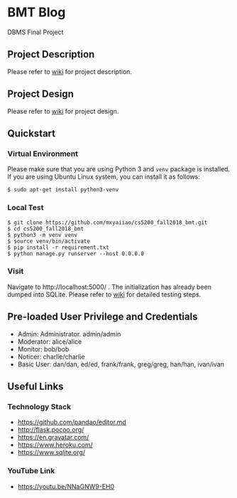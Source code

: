 # BMT Blog
DBMS Final Project

## Project Description
Please refer to [wiki][description] for project description.

## Project Design
Please refer to [wiki][design] for project design.

## Quickstart
### Virtual Environment
Please make sure that you are using Python 3 and `venv` package is installed. 
If you are using Ubuntu Linux system, you can install it as follows:
```
$ sudo apt-get install python3-venv
```
### Local Test
```
$ git clone https://github.com/mxyaiiao/cs5200_fall2018_bmt.git
$ cd cs5200_fall2018_bmt
$ python3 -m venv venv
$ source venv/bin/activate
$ pip install -r requirement.txt
$ python manage.py runserver --host 0.0.0.0
```
### Visit
Navigate to http://localhost:5000/ . 
The initialization has already been dumped into SQLite. 
Please refer to [wiki][test] for detailed testing steps.

## Pre-loaded User Privilege and Credentials
* Admin: Administrator. admin/admin
* Moderator: alice/alice
* Monitor: bob/bob
* Noticer: charlie/charlie
* Basic User: dan/dan, ed/ed, frank/frank, greg/greg, han/han, ivan/ivan

## Useful Links
### Technology Stack
* https://github.com/pandao/editor.md
* http://flask.pocoo.org/
* https://en.gravatar.com/
* https://www.heroku.com/
* https://www.sqlite.org/
### YouTube Link
* https://youtu.be/NNaGNW9-EH0

[description]: https://github.com/mxyaiiao/cs5200_fall2018_bmt/wiki/Project
[design]: https://github.com/mxyaiiao/cs5200_fall2018_bmt/wiki/Design
[test]: https://github.com/mxyaiiao/cs5200_fall2018_bmt/wiki/Testing
